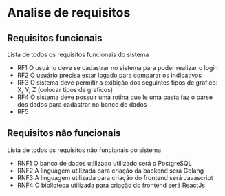 # Analise de requisitos


## Requisitos funcionais
Lista de todos os requisitos funcionais do sistema

- RF1 O usuário deve se cadastrar no sistema para poder realizar o login 
- RF2 O usuário precisa estar logado para comparar os indicativos 
- RF3 O sistema deve permitir a exibição dos seguintes tipos de grafico: X, Y, Z (colocar tipos de graficos)
- RF4 O sistema deve possuir uma rotina que le uma pasta faz o parse dos dados para cadastrar no banco de dados
- RF5 

## Requisitos não funcionais
Lista de todos os requisitos não funcionais do sistema

- RNF1 O banco de dados utilizado utilizado será o PostgreSQL
- RNF2 A linguagem utilizada para criação da backend será Golang
- RNF3 A linguagem utilizada para criação do frontend será Javascript 
- RNF4 O biblioteca utilizada para criação do frontend será ReactJs
